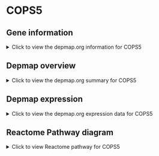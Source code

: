<h1>COPS5</h1>

<h2>Gene information</h2>
<details>
  <summary>Click to view the depmap.org information for COPS5</summary>
  <iframe src="https://depmap.org/portal/gene/COPS5?tab=about" style="border:none;width:100%;height:800px"></iframe>
</details>

<h2>Depmap overview</h2>
<details>
  <summary>Click to view the depmap.org summary for COPS5</summary>
  <iframe src="https://depmap.org/portal/gene/COPS5?tab=overview" style="border:none;width:100%;height:800px"></iframe>
</details>

<h2>Depmap expression</h2>
<details>
  <summary>Click to view the depmap.org expression data for COPS5</summary>
  <iframe src="https://depmap.org/portal/gene/COPS5?tab=characterization" style="border:none;width:100%;height:800px"></iframe>
</details>



<h2>Reactome Pathway diagram</h2>
<details>
  <summary>Click to view Reactome pathway for COPS5</summary>
  <p>Neddylation</p>
  <iframe src="https://reactome.org/PathwayBrowser/#/R-HSA-8951664" style="border:none;width:100%;height:800px"></iframe>
</details>



